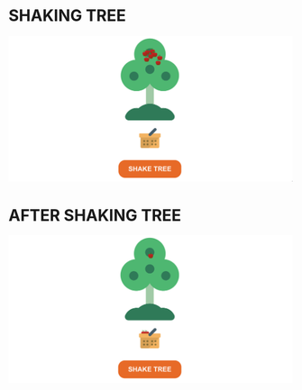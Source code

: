 # SHAKING TREE

![SHAKİNG](./src/assets/shaking-tree.png)

# AFTER SHAKING TREE

![AFTER-SHAKİNG](./src/assets/shaking.png)
